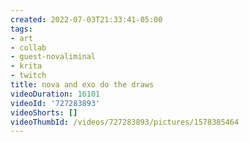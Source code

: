 ```yaml
---
created: 2022-07-03T21:33:41-05:00
tags:
- art
- collab
- guest-novaliminal
- krita
- twitch
title: nova and exo do the draws
videoDuration: 16101
videoId: '727283893'
videoShorts: []
videoThumbId: /videos/727283893/pictures/1578385464
---
```

